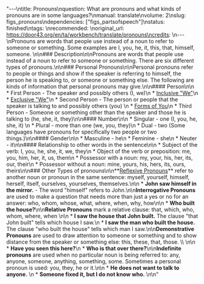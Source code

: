 "---\ntitle: Pronouns\nquestion: What are pronouns and what kinds of pronouns are in some languages?\nmanual: translate\nvolume: 2\nslug: figs_pronouns\ndependencies:  [\"figs_partsofspeech\"]\nstatus:  finished\ntags: \nrecommended: \noriginal_url: https://door43.org/en/ta/workbench/translate/pronouns\ncredits: \n---\nPronouns are words that people use instead of a noun to refer to someone or something. Some examples are I, you, he, it, this, that, himself, someone. \n\n### Description\n\nPronouns are words that people use instead of a noun to refer to someone or something. There are six different types of pronouns.\n\n### Personal Pronouns\n\nPersonal pronouns refer to people or things and show if the speaker is referring to himself, the person he is speaking to, or someone or something else. The following are kinds of information that personal pronouns may give.\n\n#### Person\n\n  * First Person - The speaker and possibly others  (I, we)\n    * [Inclusive \"We\"](https://git.door43.org/Door43/en-ta-translate-vol2/src/master/content/figs_inclusive.md)\n    * [Exclusive \"We\"](https://git.door43.org/Door43/en-ta-translate-vol2/src/master/content/figs_exclusive.md)\n  * Second Person - The person or people that the speaker is talking to and possibly others  (you) \n    * [Forms of You](https://git.door43.org/Door43/en-ta-translate-vol1/src/master/content/figs_you.md)\n  * Third Person - Someone or something other than the speaker and those he is talking to (he, she, it, they)\n\n#### Number\n\n  * Singular - one  (I, you, he, she, it) \n  * Plural - more than one  (we, you, they)\n  * Dual - two (Some languages have pronouns for specifically two people or two things.)\n\n#### Gender\n\n  * Masculine - he\n  * Feminine - she\n  * Neuter - it\n\n#### Relationship to other words in the sentence\n\n  * Subject of the verb: I, you, he, she, it, we, they\n  * Object of the verb or preposition: me, you, him, her, it, us, them\n  * Possessor with a noun: my, your, his, her, its, our, their\n  * Possessor without a noun: mine, yours, his, hers, its, ours, theirs\n\n### Other Types of pronouns\n\n**[Reflexive Pronouns](https://git.door43.org/Door43/en-ta-translate-vol2/src/master/content/figs_rpronouns.md)** refer to another noun or pronoun in the same sentence: myself, yourself, himself, herself, itself, ourselves, yourselves, themselves.\n\n  * **John saw __himself__ in the mirror.** - The word \"himself\" refers to John.\n\n**Interrogative Pronouns** are used to make a question that needs more than just a yes or no for an answer: who, whom, whose, what, where, when, why, how\n\n  * **__Who__ built the house?**\n\n**Relative Pronouns** mark a relative clause: that, which, who, whom, where, when \n\n  * **I saw the house __that__ John built.** The clause \"that John built\" tells which house I saw.\n  * **I saw the man __who__ built the house.** The clause \"who built the house\" tells which man I saw.\n\n**Demonstrative Pronouns** are used to draw attention to someone or something and to show distance from the speaker or something else: this, these, that, those. \\\\ \n\n  * **Have you seen __this__ here?**\n  * **Who is __that__ over there?**\n\n**Indefinite pronouns** are used when no particular noun is being referred to: any, anyone, someone, anything, something, some. Sometimes a personal pronoun is used: you, they, he or it.\n\n  * **He does not want to talk to __anyone__.** \n  * **__Someone__ fixed it, but I do not know who.** \n\n"
